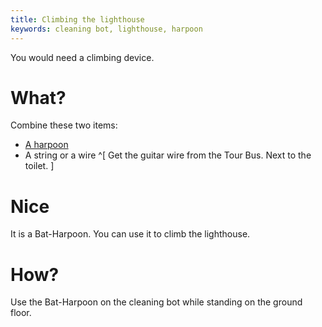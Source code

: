 ```yaml
---
title: Climbing the lighthouse
keywords: cleaning bot, lighthouse, harpoon
---
```


You would need a climbing device.

# What?
Combine these two items:
 - [A harpoon](../040-nuwaka/065-harpoon.md)
 - A string or a wire ^[ Get the guitar wire from the Tour Bus. Next to the toilet. ]

# Nice
It is a Bat-Harpoon. You can use it to climb the lighthouse.

# How?
Use the Bat-Harpoon on the cleaning bot while standing on the ground floor.
